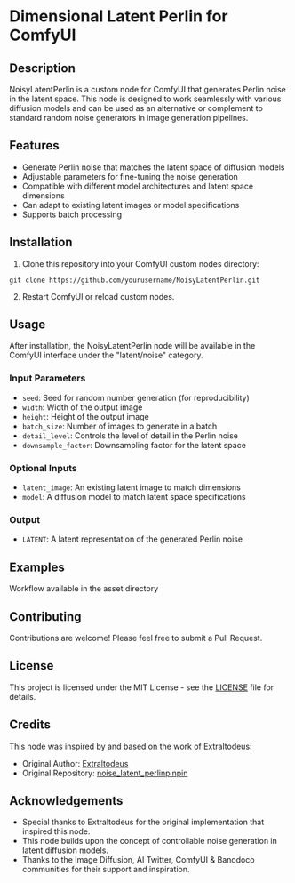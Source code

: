 # Dimensional Latent Perlin for ComfyUI

## Description

NoisyLatentPerlin is a custom node for ComfyUI that generates Perlin noise in the latent space. This node is designed to work seamlessly with various diffusion models and can be used as an alternative or complement to standard random noise generators in image generation pipelines.

## Features

- Generate Perlin noise that matches the latent space of diffusion models
- Adjustable parameters for fine-tuning the noise generation
- Compatible with different model architectures and latent space dimensions
- Can adapt to existing latent images or model specifications
- Supports batch processing

## Installation

1. Clone this repository into your ComfyUI custom nodes directory:

```git clone https://github.com/yourusername/NoisyLatentPerlin.git```

2. Restart ComfyUI or reload custom nodes.

## Usage

After installation, the NoisyLatentPerlin node will be available in the ComfyUI interface under the "latent/noise" category.

### Input Parameters

- `seed`: Seed for random number generation (for reproducibility)
- `width`: Width of the output image
- `height`: Height of the output image
- `batch_size`: Number of images to generate in a batch
- `detail_level`: Controls the level of detail in the Perlin noise
- `downsample_factor`: Downsampling factor for the latent space

### Optional Inputs

- `latent_image`: An existing latent image to match dimensions
- `model`: A diffusion model to match latent space specifications

### Output

- `LATENT`: A latent representation of the generated Perlin noise

## Examples

Workflow available in the asset directory

## Contributing

Contributions are welcome! Please feel free to submit a Pull Request.

## License

This project is licensed under the MIT License - see the [LICENSE](LICENSE) file for details.

## Credits

This node was inspired by and based on the work of Extraltodeus:
- Original Author: [Extraltodeus](https://github.com/Extraltodeus)
- Original Repository: [noise_latent_perlinpinpin](https://github.com/Extraltodeus/noise_latent_perlinpinpin)

## Acknowledgements

- Special thanks to Extraltodeus for the original implementation that inspired this node.
- This node builds upon the concept of controllable noise generation in latent diffusion models.
- Thanks to the Image Diffusion, AI Twitter, ComfyUI & Banodoco communities for their support and inspiration.
